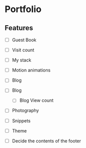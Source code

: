 # Portfolio

## Features
- [ ] Guest Book
- [ ] Visit count
- [ ] My stack
- [ ] Motion animations
- [ ] Blog
- [ ] Blog
  - [ ] Blog View count
- [ ] Photography
- [ ] Snippets
- [ ] Theme
- [ ] Decide the contents of the footer

